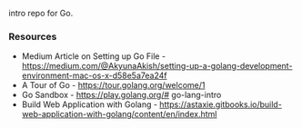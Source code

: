 intro repo for Go.

### Resources
* Medium Article on Setting up Go File - https://medium.com/@AkyunaAkish/setting-up-a-golang-development-environment-mac-os-x-d58e5a7ea24f
* A Tour of Go - https://tour.golang.org/welcome/1
* Go Sandbox - https://play.golang.org/# go-lang-intro
* Build Web Application with Golang - https://astaxie.gitbooks.io/build-web-application-with-golang/content/en/index.html
